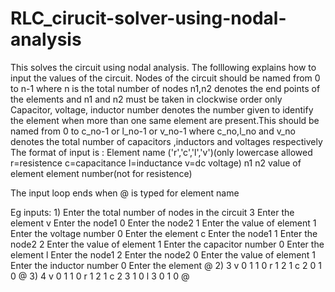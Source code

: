 # RLC_cirucit-solver-using-nodal-analysis
This solves the circuit using nodal analysis.
The folllowing explains how to input the values of the circuit.
Nodes of the circuit should be named from 0 to n-1 where n is the total number of nodes
n1,n2 denotes the end points of the elements and n1 and n2 must be taken in clockwise order only 
Capacitor, voltage, inductor number denotes the number given to identify the element when more than one same element are present.This should 
be named from 0 to c_no-1 or l_no-1 or v_no-1 where c_no,l_no and v_no denotes the total number of capacitors ,inductors and voltages respectively
The format of input is :
Element name ('r','c','l','v')(only lowercase allowed r=resistence c=capacitance l=inductance v=dc voltage)
n1
n2
value of element
element number(not for resistence)

The input loop ends when @ is typed for element name

Eg inputs:
1)
Enter the total number of nodes in the circuit
3
Enter the element
v
Enter the node1
0
Enter the node2
1
Enter the value of element
1
Enter the voltage number
0
Enter the element
c
Enter the node1
1
Enter the node2
2
Enter the value of element
1
Enter the capacitor number
0
Enter the element
l
Enter the node1
2
Enter the node2
0
Enter the value of element
1
Enter the inductor number
0
Enter the element
@
2)
3 v 0 1 1 0 r 1 2 1 c 2 0 1 0 @
3)
4 v 0 1 1 0 r 1 2 1 c 2 3 1 0 l 3 0 1 0 @

